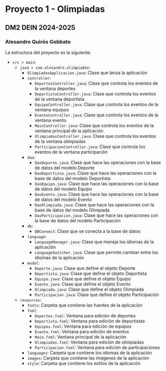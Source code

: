# Proyecto 1 - Olimpiadas
## DM2 DEIN 2024-2025
### Alesandro Quirós Gobbato

La estructura del proyecto es la siguiente:
- `src > main`:
  - `java > com.alesandro.olimpiadas`:
    - `OlimpiadasApplicacion.java`: Clase que lanza la aplicación
    - `controller`:
      - `DeportesController.java`: Clase que controla los eventos de la ventana deportes
      - `DeportistaController.java`: Clase que controla los eventos de la ventana deportista
      - `EquipoController.java`: Clase que controla los eventos de la ventana equipos
      - `EventoController.java`: Clase que controla los eventos de la ventana evento
      - `MainController.java`: Clase que controla los eventos de la ventana principal de la aplicación
      - `OlimpiadasController.java`: Clase que controla los eventos de la ventana olimpiadas
      - `ParticipacionController.java`: Clase que controla los eventos de la ventana participación
    - `dao`:
      - `DaoDeporte.java`: Clase que hace las operaciones con la base de datos del modelo Deporte
      - `DaoDeportista.java`: Clase que hace las operaciones con la base de datos del modelo Deportista
      - `DaoEquipo.java`: Clase que hace las operaciones con la base de datos del modelo Equipo
      - `DaoEvento.java`: Clase que hace las operaciones con la base de datos del modelo Evento
      - `DaoOlimpiada.java`: Clase que hace las operaciones con la base de datos del modelo Olimpiada
      - `DaoParticipacion.java`: Clase que hace las operaciones con la base de datos del modelo Participación
    - `db`:
      - `DBConnect`: Clase que se conecta a la base de datos
    - `language`:
      - `LanguageManager.java`: Clase que maneja los idiomas de la aplicación
      - `LanguageSwitcher.java`: Clase que permite cambiar entre los idiomas de la aplicación
    - `model`:
      - `Deporte.java`: Clase que define el objeto Deporte
      - `Deportista.java`: Clase que define el objeto Deportista
      - `Equipo.java`: Clase que define el objeto Equipo
      - `Evento.java`: Clase que define el objeto Evento
      - `Olimpiada.java`: Clase que define el objeto Olimpiada
      - `Participacion.java`: Clase que define el objeto Participación
  - `resources`:
    - `fonts`: Carpeta que contiene las fuentes de la aplicación
    - `fxml`:
      - `Deportes.fxml`: Ventana para edición de deportes
      - `Deportista.fxml`: Ventana para edición de deportistas
      - `Equipos.fxml`: Ventana para edición de equipos
      - `Evento.fxml`: Ventana para edición de eventos
      - `Main.fxml`: Ventana principal de la aplicación
      - `Olimpiadas.fxml`: Ventana para edición de olimpiadas
      - `Participacion.fxml`: Ventana para edición de participaciones
    - `languages`: Carpeta que contiene los idiomas de la aplicación
    - `images`: Carpeta que contiene las imágenes de la aplicación
    - `style`: Carpeta que contiene los estilos de la aplicación